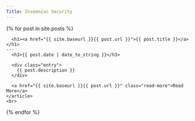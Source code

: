 ```yaml
---
Title: Insomniac Security
---
```


<div class="posts">
  {% for post in site.posts %}
    <article class="post">

      <h1><a href="{{ site.baseurl }}{{ post.url }}">{{ post.title }}</a></h1>
	---
      <h3>{{ post.date | date_to_string }}</h3>

      <div class="entry">
        {{ post.description }}
      </div>

      <a href="{{ site.baseurl }}{{ post.url }}" class="read-more">Read More</a>
    </article>
    <br>
  {% endfor %}
</div>
